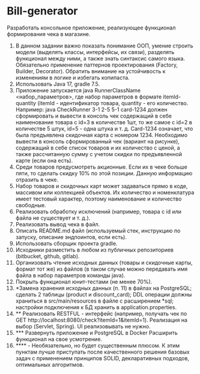 # Bill-generator

Разработать консольное приложение, реализующее функционал формирования чека в магазине.
1. В данном задании важно показать понимание ООП, умение строить модели (выделять классы, интерфейсы, их связи), разделять функционал между ними, а также знать синтаксис самого языка. Обязательно применение паттернов проектирования (Factory, Builder, Decorator). Обратить внимание на устойчивость к изменениям в логике и избегать копипаста.
2. Использовать Java 17, gradle 7.5.
3. Приложение запускается java RunnerClassName <набор_параметров>, где набор параметров в формате itemId-quantity (itemId - идентификатор товара, quantity - его количество.
      Например: java CheckRunner 3-1 2-5 5-1 card-1234 должен сформировать и вывести в консоль чек содержащий в себе наименование товара с id=3 в количестве 1шт, то же самое с id=2 в количестве 5 штук, id=5 - одна штука и т. д. Card-1234 означает, что была предъявлена скидочная карта с номером 1234. Необходимо вывести в консоль сформированный чек (вариант на рисунке), содержащий в себе список товаров и их количество с ценой, а также рассчитанную сумму с учетом скидки по предъявленной карте (если она есть).
4. Среди товаров предусмотреть акционные. Если их в чеке больше пяти, то сделать скидку 10% по этой позиции. Данную информацию отразить в чеке.
5. Набор товаров и скидочных карт может задаваться прямо в коде, массивом или коллекцией объектов. Их количество и номенклатура имеет тестовый характер, поэтому наименование и количество свободные.
6. Реализовать обработку исключений (например, товара с id или файла не существует и т. д.).
7. Реализовать вывод чека в файл.
8. Описать README.md файл (используемый стек, инструкцию по запуску, описание эндпоинтов, если есть).
9. Использовать сборщик проекта gradle.
10. Исходники разместить в любом из публичных репозиториев (bitbucket, github, gitlab).
11. Организовать чтение исходных данных (товары и скидочные карты, формат тот же) из файлов (в таком случае можно передавать имя файла в набор параметров команды java).
12. Покрыть функционал юнит-тестами (не менее 70%).
13. *Замена хранения исходных данных (п. 11) в файлах на PostgreSQL; сделать 2 таблицы (product и discount_card); DDL операции должны храниться в src/main/resources в файле с расширением *sql; настройки подключения к БД хранить в application.properties.  
14. ** Реализовать RESTFUL - интерфейс (например, получать чек по GET http://localhost:8080/check?itemId=1&itemId=1). Реализация на выбор (Servlet, Spring). UI реализовывать не нужно.
15. *** Развернуть приложение и PostgreSQL в Docker Расширить функционал на свое усмотрение.
16. **** - Необязательно, но будет существенным плюсом. К этим пунктам лучше приступать после качественного решения базовых задач с применением принципов SOLID, декларативных подходов, оптимальных алгоритмов.
